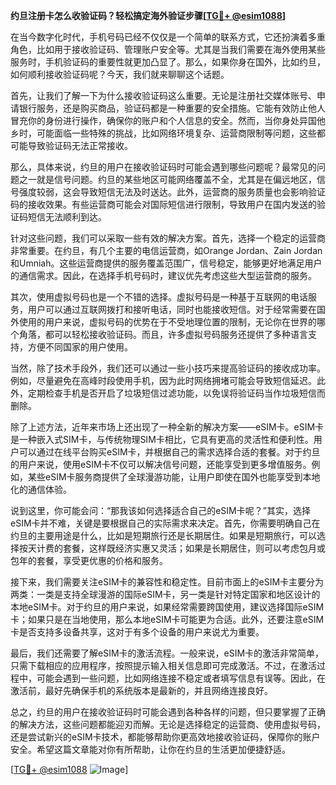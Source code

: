 **约旦注册卡怎么收验证码？轻松搞定海外验证步骤[[TG💪+ @esim1088](https://t.me/s/esim1088)]**

在当今数字化时代，手机号码已经不仅仅是一个简单的联系方式，它还扮演着多重角色，比如用于接收验证码、管理账户安全等。尤其是当我们需要在海外使用某些服务时，手机验证码的重要性就更加凸显了。那么，如果你身在国外，比如约旦，如何顺利接收验证码呢？今天，我们就来聊聊这个话题。

首先，让我们了解一下为什么接收验证码这么重要。无论是注册社交媒体账号、申请银行服务，还是购买商品，验证码都是一种重要的安全措施。它能有效防止他人冒充你的身份进行操作，确保你的账户和个人信息的安全。然而，当你身处异国他乡时，可能面临一些特殊的挑战，比如网络环境复杂、运营商限制等问题，这些都可能导致验证码无法正常接收。

那么，具体来说，约旦的用户在接收验证码时可能会遇到哪些问题呢？最常见的问题之一就是信号问题。约旦的某些地区可能网络覆盖不全，尤其是在偏远地区，信号强度较弱，这会导致短信无法及时送达。此外，运营商的服务质量也会影响验证码的接收效果。有些运营商可能会对国际短信进行限制，导致用户在国内发送的验证码短信无法顺利到达。

针对这些问题，我们可以采取一些有效的解决方案。首先，选择一个稳定的运营商非常重要。在约旦，有几个主要的电信运营商，如Orange Jordan、Zain Jordan和Umniah。这些运营商提供的服务覆盖范围广，信号稳定，能够更好地满足用户的通信需求。因此，在选择手机号码时，建议优先考虑这些大型运营商的服务。

其次，使用虚拟号码也是一个不错的选择。虚拟号码是一种基于互联网的电话服务，用户可以通过互联网拨打和接听电话，同时也能接收短信。对于经常需要在国外使用的用户来说，虚拟号码的优势在于不受地理位置的限制，无论你在世界的哪个角落，都可以轻松接收验证码。而且，许多虚拟号码服务还提供了多种语言支持，方便不同国家的用户使用。

当然，除了技术手段外，我们还可以通过一些小技巧来提高验证码的接收成功率。例如，尽量避免在高峰时段使用手机，因为此时网络拥堵可能会导致短信延迟。此外，定期检查手机是否开启了垃圾短信过滤功能，以免误将验证码当作垃圾短信而删除。

除了上述方法，近年来市场上还出现了一种全新的解决方案——eSIM卡。eSIM卡是一种嵌入式SIM卡，与传统物理SIM卡相比，它具有更高的灵活性和便利性。用户可以通过在线平台购买eSIM卡，并根据自己的需求选择合适的套餐。对于约旦的用户来说，使用eSIM卡不仅可以解决信号问题，还能享受到更多增值服务。例如，某些eSIM卡服务商提供了全球漫游功能，让用户即使在国外也能享受到本地化的通信体验。

说到这里，你可能会问：“那我该如何选择适合自己的eSIM卡呢？”其实，选择eSIM卡并不难，关键是要根据自己的实际需求来决定。首先，你需要明确自己在约旦的主要用途是什么，比如是短期旅行还是长期居住。如果是短期旅行，可以选择按天计费的套餐，这样既经济实惠又灵活；如果是长期居住，则可以考虑包月或包年的套餐，享受更优惠的价格和服务。

接下来，我们需要关注eSIM卡的兼容性和稳定性。目前市面上的eSIM卡主要分为两类：一类是支持全球漫游的国际eSIM卡，另一类是针对特定国家和地区设计的本地eSIM卡。对于约旦的用户来说，如果经常需要跨国使用，建议选择国际eSIM卡；如果只是在当地使用，那么本地eSIM卡可能更为合适。此外，还要注意eSIM卡是否支持多设备共享，这对于有多个设备的用户来说尤为重要。

最后，我们还需要了解eSIM卡的激活流程。一般来说，eSIM卡的激活非常简单，只需下载相应的应用程序，按照提示输入相关信息即可完成激活。不过，在激活过程中，可能会遇到一些问题，比如网络连接不稳定或者填写信息有误等。因此，在激活前，最好先确保手机的系统版本是最新的，并且网络连接良好。

总之，约旦的用户在接收验证码时可能会遇到各种各样的问题，但只要掌握了正确的解决方法，这些问题都能迎刃而解。无论是选择稳定的运营商、使用虚拟号码，还是尝试新兴的eSIM卡技术，都能够帮助你更高效地接收验证码，保障你的账户安全。希望这篇文章能对你有所帮助，让你在约旦的生活更加便捷舒适。

[[TG💪+ @esim1088](https://t.me/s/esim1088) ![Image](https://i.postimg.cc/4NQfJmqS/Snipaste-2025-05-13-00-14-12.png)]